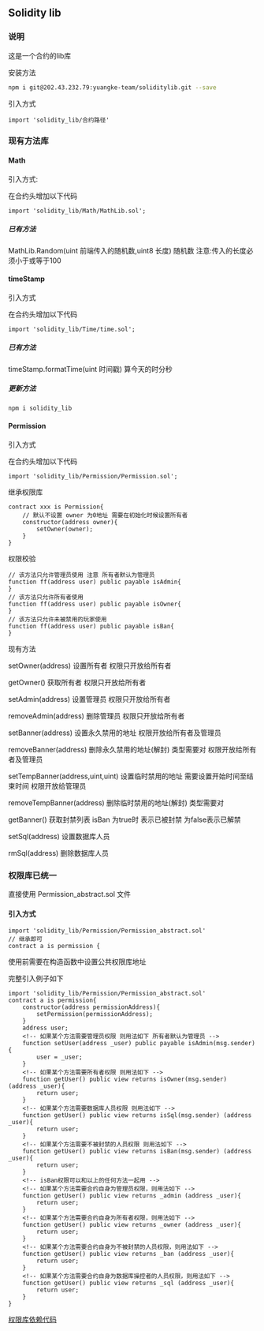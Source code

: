 ## Solidity lib
### 说明 
这是一个合约的lib库

安装方法
```bash
npm i git@202.43.232.79:yuangke-team/soliditylib.git --save
```
引入方式
```sol
import 'solidity_lib/合约路径'
```
### 现有方法库

#### Math
引入方式:

在合约头增加以下代码

```sol
import 'solidity_lib/Math/MathLib.sol';
```
##### 已有方法

MathLib.Random(uint 前端传入的随机数,uint8 长度) 随机数
注意:传入的长度必须小于或等于100

#### timeStamp
引入方式

在合约头增加以下代码

```sol
import 'solidity_lib/Time/time.sol';
```
##### 已有方法

timeStamp.formatTime(uint 时间戳)
算今天的时分秒

##### 更新方法
```bash
npm i solidity_lib
```

#### Permission
引入方式

在合约头增加以下代码

```sol
import 'solidity_lib/Permission/Permission.sol';
```

继承权限库

```sol
contract xxx is Permission{
    // 默认不设置 owner 为0地址 需要在初始化时候设置所有者
    constructor(address owner){
        setOwner(owner);
    }
}
```

权限校验 

```sol
// 该方法只允许管理员使用 注意 所有者默认为管理员
function ff(address user) public payable isAdmin{
}
// 该方法只允许所有者使用
function ff(address user) public payable isOwner{
}
// 该方法只允许未被禁用的玩家使用
function ff(address user) public payable isBan{
}
```

现有方法

setOwner(address) 设置所有者 权限只开放给所有者

getOwner() 获取所有者 权限只开放给所有者

setAdmin(address) 设置管理员 权限只开放给所有者

removeAdmin(address) 删除管理员 权限只开放给所有者

setBanner(address) 设置永久禁用的地址 权限开放给所有者及管理员

removeBanner(address) 删除永久禁用的地址(解封) 类型需要对 权限开放给所有者及管理员

setTempBanner(address,uint,uint) 设置临时禁用的地址 需要设置开始时间至结束时间 权限开放给管理员

removeTempBanner(address) 删除临时禁用的地址(解封) 类型需要对

getBanner() 获取封禁列表 isBan 为true时 表示已被封禁 为false表示已解禁 

setSql(address) 设置数据库人员

rmSql(address) 删除数据库人员
### 权限库已统一

直接使用 Permission_abstract.sol 文件

#### 引入方式
```sol
import 'solidity_lib/Permission/Permission_abstract.sol'
// 继承即可
contract a is permission {
```

使用前需要在构造函数中设置公共权限库地址

完整引入例子如下

```sol
import 'solidity_lib/Permission/Permission_abstract.sol'
contract a is permission{
    constructor(address permissionAddress){
        setPermission(permissionAddress);
    }
    address user;
    <!-- 如果某个方法需要管理员权限 则用法如下 所有者默认为管理员 -->
    function setUser(address _user) public payable isAdmin(msg.sender){
        user = _user;
    }
    <!-- 如果某个方法需要所有者权限 则用法如下 -->
    function getUser() public view returns isOwner(msg.sender) (address _user){
        return user;
    }
    <!-- 如果某个方法需要数据库人员权限 则用法如下 -->
    function getUser() public view returns isSql(msg.sender) (address _user){
        return user;
    }
    <!-- 如果某个方法需要不被封禁的人员权限 则用法如下 -->
    function getUser() public view returns isBan(msg.sender) (address _user){
        return user;
    }
    <!-- isBan权限可以和以上的任何方法一起用 -->
    <!-- 如果某个方法需要合约自身为管理员权限，则用法如下 -->
    function getUser() public view returns _admin (address _user){
        return user;
    }
    <!-- 如果某个方法需要合约自身为所有者权限，则用法如下 -->
    function getUser() public view returns _owner (address _user){
        return user;
    }
    <!-- 如果某个方法需要合约自身为不被封禁的人员权限，则用法如下 -->
    function getUser() public view returns _ban (address _user){
        return user;
    }
    <!-- 如果某个方法需要合约自身为数据库操控者的人员权限，则用法如下 -->
    function getUser() public view returns _sql (address _user){
        return user;
    }
}
```

[权限库依赖代码](http://202.43.232.79:9099/yuangke-team/permission_solidity)